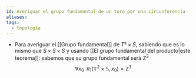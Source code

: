 ```yaml
---
id: Averiguar el grupo fundamental de un toro por una circunferencia
aliases: 
tags:
  - topología
---
```


- Para averiguar el [[Grupo fundamental]] de $T² \times S$, sabiendo que es lo mismo que $S \times S \times S$ y usando [[El grupo fundamental del producto|este teorema]]: sabemos que su grupo fundamental será $\mathbb{Z}^3$
$$\forall x_0 \;\; \pi_1(\mathbb{T^2 \times S},x_0) = \mathbb{Z^3}$$
